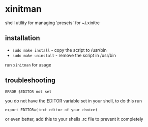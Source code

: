 # xinitman

shell utility for managing 'presets' for ~/.xinitrc

## installation

+ `sudo make install` - copy the script to /usr/bin
+ `sudo make uninstall` - remove the script in /usr/bin

run `xinitman` for usage

## troubleshooting

`ERROR $EDITOR not set`

you do not have the EDITOR variable set in your shell, to do this run

```
export EDITOR=(text editor of your choice)
```

or even better, add this to your shells .rc file to prevent it completely
